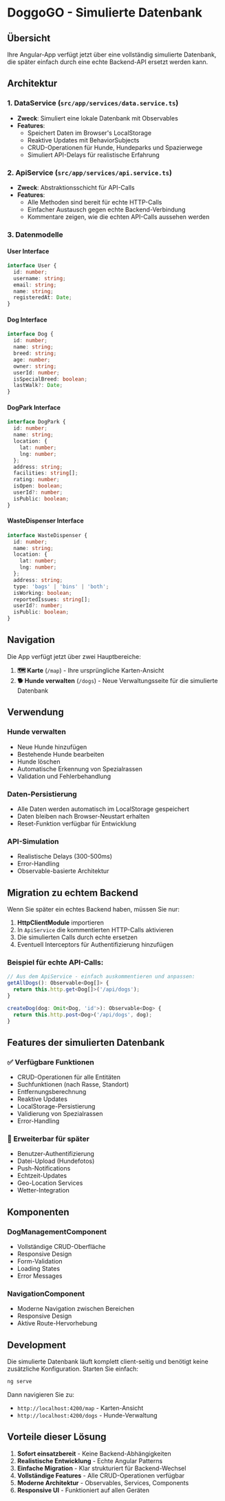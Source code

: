 # DoggoGO - Simulierte Datenbank

## Übersicht

Ihre Angular-App verfügt jetzt über eine vollständig simulierte Datenbank, die später einfach durch eine echte Backend-API ersetzt werden kann.

## Architektur

### 1. DataService (`src/app/services/data.service.ts`)
- **Zweck**: Simuliert eine lokale Datenbank mit Observables
- **Features**:
  - Speichert Daten im Browser's LocalStorage
  - Reaktive Updates mit BehaviorSubjects
  - CRUD-Operationen für Hunde, Hundeparks und Spazierwege
  - Simuliert API-Delays für realistische Erfahrung

### 2. ApiService (`src/app/services/api.service.ts`)
- **Zweck**: Abstraktionsschicht für API-Calls
- **Features**:
  - Alle Methoden sind bereit für echte HTTP-Calls
  - Einfacher Austausch gegen echte Backend-Verbindung
  - Kommentare zeigen, wie die echten API-Calls aussehen werden

### 3. Datenmodelle

#### User Interface
```typescript
interface User {
  id: number;
  username: string;
  email: string;
  name: string;
  registeredAt: Date;
}
```

#### Dog Interface
```typescript
interface Dog {
  id: number;
  name: string;
  breed: string;
  age: number;
  owner: string;
  userId: number;
  isSpecialBreed: boolean;
  lastWalk?: Date;
}
```

#### DogPark Interface
```typescript
interface DogPark {
  id: number;
  name: string;
  location: {
    lat: number;
    lng: number;
  };
  address: string;
  facilities: string[];
  rating: number;
  isOpen: boolean;
  userId?: number;
  isPublic: boolean;
}
```

#### WasteDispenser Interface
```typescript
interface WasteDispenser {
  id: number;
  name: string;
  location: {
    lat: number;
    lng: number;
  };
  address: string;
  type: 'bags' | 'bins' | 'both';
  isWorking: boolean;
  reportedIssues: string[];
  userId?: number;
  isPublic: boolean;
}
```

## Navigation

Die App verfügt jetzt über zwei Hauptbereiche:

1. **🗺️ Karte** (`/map`) - Ihre ursprüngliche Karten-Ansicht
2. **🐕 Hunde verwalten** (`/dogs`) - Neue Verwaltungsseite für die simulierte Datenbank

## Verwendung

### Hunde verwalten
- Neue Hunde hinzufügen
- Bestehende Hunde bearbeiten
- Hunde löschen
- Automatische Erkennung von Spezialrassen
- Validation und Fehlerbehandlung

### Daten-Persistierung
- Alle Daten werden automatisch im LocalStorage gespeichert
- Daten bleiben nach Browser-Neustart erhalten
- Reset-Funktion verfügbar für Entwicklung

### API-Simulation
- Realistische Delays (300-500ms)
- Error-Handling
- Observable-basierte Architektur

## Migration zu echtem Backend

Wenn Sie später ein echtes Backend haben, müssen Sie nur:

1. **HttpClientModule** importieren
2. In `ApiService` die kommentierten HTTP-Calls aktivieren
3. Die simulierten Calls durch echte ersetzen
4. Eventuell Interceptors für Authentifizierung hinzufügen

### Beispiel für echte API-Calls:
```typescript
// Aus dem ApiService - einfach auskommentieren und anpassen:
getAllDogs(): Observable<Dog[]> {
  return this.http.get<Dog[]>('/api/dogs');
}

createDog(dog: Omit<Dog, 'id'>): Observable<Dog> {
  return this.http.post<Dog>('/api/dogs', dog);
}
```

## Features der simulierten Datenbank

### ✅ Verfügbare Funktionen
- CRUD-Operationen für alle Entitäten
- Suchfunktionen (nach Rasse, Standort)
- Entfernungsberechnung
- Reaktive Updates
- LocalStorage-Persistierung
- Validierung von Spezialrassen
- Error-Handling

### 🔮 Erweiterbar für später
- Benutzer-Authentifizierung
- Datei-Upload (Hundefotos)
- Push-Notifications
- Echtzeit-Updates
- Geo-Location Services
- Wetter-Integration

## Komponenten

### DogManagementComponent
- Vollständige CRUD-Oberfläche
- Responsive Design
- Form-Validation
- Loading States
- Error Messages

### NavigationComponent
- Moderne Navigation zwischen Bereichen
- Responsive Design
- Aktive Route-Hervorhebung

## Development

Die simulierte Datenbank läuft komplett client-seitig und benötigt keine zusätzliche Konfiguration. Starten Sie einfach:

```bash
ng serve
```

Dann navigieren Sie zu:
- `http://localhost:4200/map` - Karten-Ansicht
- `http://localhost:4200/dogs` - Hunde-Verwaltung

## Vorteile dieser Lösung

1. **Sofort einsatzbereit** - Keine Backend-Abhängigkeiten
2. **Realistische Entwicklung** - Echte Angular Patterns
3. **Einfache Migration** - Klar strukturiert für Backend-Wechsel
4. **Vollständige Features** - Alle CRUD-Operationen verfügbar
5. **Moderne Architektur** - Observables, Services, Components
6. **Responsive UI** - Funktioniert auf allen Geräten
